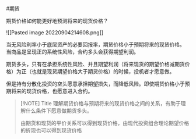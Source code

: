 #期货

期货价格如何能更好地预测将来的现货价格？

![[Pasted image 20220904214608.png]]

当无风险利率小于底层资产的必要回报率，期货价格小于预期将来的现货价格。
当商品是呈现正的系统性风险，合约多头会获得期望利润。

期货多头，只有在承担系统性风险、并且期望利润（将来现货的期望价格减期货价格）为正（也就是现货期望价格大于期货价格）的时候，投机者才愿意做。

但是持有分散化投资的空头愿意承担期望损失，而降低风险。即使期货价格小于预期将来的现货价格，也愿意进入合约。


> [!NOTE] Title
> 理解期货价格与预期将来的现货价格之间的关系，有助于理解什么条件下愿意做期货多头。
> 
> 由期货和现货的平价关系可以得到现货价格，由现代投资组合理论期望价格的折现也可以得到现货价格
